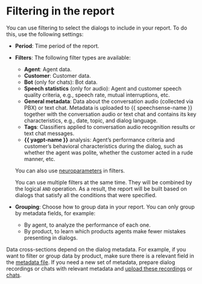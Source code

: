 # Filtering in the report

You can use filtering to select the dialogs to include in your report. To do this, use the following settings:

* **Period**: Time period of the report.
* **Filters**: The following filter types are available:

    * **Agent**: Agent data.
    * **Customer**: Customer data.
    * **Bot** (only for chats): Bot data.
    * **Speech statistics** (only for audio): Agent and customer speech quality criteria, e.g., speech rate, mutual interruptions, etc.
    * **General metadata**: Data about the conversation audio (collected via PBX) or text chat. Metadata is uploaded to {{ speechsense-name }} together with the conversation audio or text chat and contains its key characteristics, e.g., date, topic, and dialog language.
    * **Tags**: Classifiers applied to conversation audio recognition results or text chat messages.
    * **{{ yagpt-name }}** analysis: Agent’s performance criteria and customer’s behavioral characteristics during the dialog, such as whether the agent was polite, whether the customer acted in a rude manner, etc.

    You can also use [neuroparameters](../../../speechsense/concepts/reports/neuro-parameters.md) in filters.

    You can use multiple filters at the same time. They will be combined by the logical `AND` operation. As a result, the report will be built based on dialogs that satisfy all the conditions that were specified.

* **Grouping**: Choose how to group data in your report. You can only group by metadata fields, for example:

   * By agent, to analyze the performance of each one.
   * By product, to learn which products agents make fewer mistakes presenting in dialogs.

Data cross-sections depend on the dialog metadata. For example, if you want to filter or group data by product, make sure there is a relevant field in the [metadata file](../../../speechsense/quickstart.md#set-space). If you need a new set of metadata, prepare dialog recordings or chats with relevant metadata and [upload these recordings](../../../speechsense/operations/data/upload-data.md) or [chats](../../../speechsense/operations/data/upload-chat-text.md).
